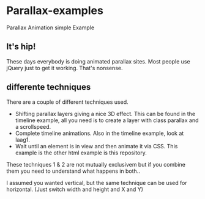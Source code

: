 # Parallax-examples
Parallax Animation simple Example

## It's hip!
These days everybody is doing animated parallax sites. Most people use jQuery just to get it working.
That's nonsense.

## differente techniques
There are a couple of different techniques used.
 - Shifting parallax layers giving a nice 3D effect. This can be found in the timeline example, all you need is to create a layer with class parallax and a scrollspeed. 
 - Complete timeline animations. Also in the timeline example, look at laag1.
 - Wait until an element is in view and then animate it via CSS. This example is the other html example is this repository.
 
 These techniques 1 & 2 are not mutually exclusivem but if you combine them you need to understand what happens in both..
 
 I assumed you wanted vertical, but the same technique can be used for horizontal. (Just switch width and height and X and  Y)
 
